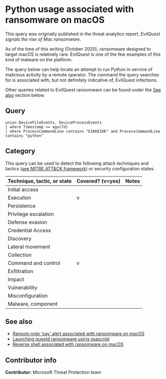 # Python usage associated with ransomware on macOS

This query was originally published in the threat analytics report, *EvilQuest signals the rise of Mac ransomware*.

As of the time of this writing (October 2020), ransomware designed to target macOS is relatively rare. EvilQuest is one of the few examples of this kind of malware on the platform.

The query below can help locate an attempt to run Python in service of malicious activity by a remote operator. The command the query searches for is associated with, but not definitely indicative of, EvilQuest infections.

Other queries related to EvilQuest ransomware can be found under the [See also](#see-also) section below.

## Query

```kusto
union DeviceFileEvents, DeviceProcessEvents  
| where Timestamp >= ago(7d)  
| where ProcessCommandLine contains "EIKKEIKK" and ProcessCommandLine contains "python"
```

## Category

This query can be used to detect the following attack techniques and tactics ([see MITRE ATT&CK framework](https://attack.mitre.org/)) or security configuration states.

| Technique, tactic, or state | Covered? (v=yes) | Notes |
|-|-|-|
| Initial access |  |  |
| Execution | v |  |
| Persistence |  |  |
| Privilege escalation |  |  |
| Defense evasion |  |  |
| Credential Access |  |  |
| Discovery |  |  |
| Lateral movement |  |  |
| Collection |  |  |
| Command and control | v |  |
| Exfiltration |  |  |
| Impact |  |  |
| Vulnerability |  |  |
| Misconfiguration |  |  |
| Malware, component |  |  |

## See also

* [Ransom note 'say' alert associated with ransomware on macOS](..\Impact\ransom-note-creation-macos.md)
* [Launching questd ransomware using osascript](..\Execution\launch-questd-w-osascript.md)
* [Reverse shell associated with ransomware on macOS](reverse-shell-ransomware-macos.md)

## Contributor info

**Contributor:** Microsoft Threat Protection team
